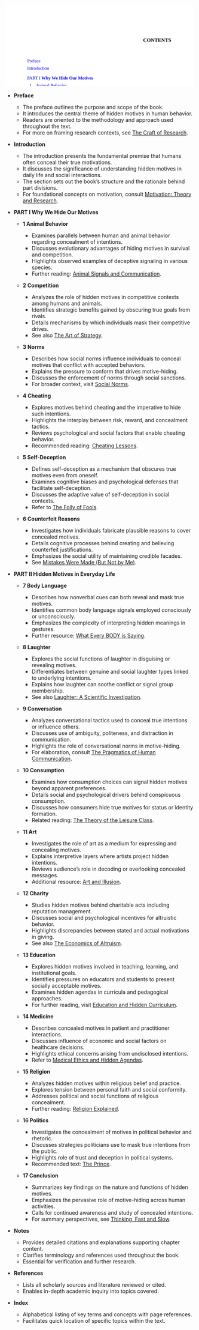 ![elephant-toc](elephant-toc.best.png)

- **Preface**
  - The preface outlines the purpose and scope of the book.
  - It introduces the central theme of hidden motives in human behavior.
  - Readers are oriented to the methodology and approach used throughout the text.
  - For more on framing research contexts, see [The Craft of Research](https://www.press.uchicago.edu/ucp/books/book/chicago/C/bo3614091.html).

- **Introduction**
  - The introduction presents the fundamental premise that humans often conceal their true motivations.
  - It discusses the significance of understanding hidden motives in daily life and social interactions.
  - The section sets out the book’s structure and the rationale behind part divisions.
  - For foundational concepts on motivation, consult [Motivation: Theory and Research](https://www.psychologytoday.com/us/basics/motivation).

- **PART I Why We Hide Our Motives**
  - **1 Animal Behavior**
    - Examines parallels between human and animal behavior regarding concealment of intentions.
    - Discusses evolutionary advantages of hiding motives in survival and competition.
    - Highlights observed examples of deceptive signaling in various species.
    - Further reading: [Animal Signals and Communication](https://www.nature.com/scitable/knowledge/library/signals-and-communication-in-animals-13258676/).

  - **2 Competition**
    - Analyzes the role of hidden motives in competitive contexts among humans and animals.
    - Identifies strategic benefits gained by obscuring true goals from rivals.
    - Details mechanisms by which individuals mask their competitive drives.
    - See also [The Art of Strategy](https://www.hup.harvard.edu/catalog.php?isbn=9780393062434).

  - **3 Norms**
    - Describes how social norms influence individuals to conceal motives that conflict with accepted behaviors.
    - Explains the pressure to conform that drives motive-hiding.
    - Discusses the enforcement of norms through social sanctions.
    - For broader context, visit [Social Norms](https://www.annualreviews.org/doi/10.1146/annurev.psych.56.091103.070313).

  - **4 Cheating**
    - Explores motives behind cheating and the imperative to hide such intentions.
    - Highlights the interplay between risk, reward, and concealment tactics.
    - Reviews psychological and social factors that enable cheating behavior.
    - Recommended reading: [Cheating Lessons](https://press.princeton.edu/books/hardcover/9780691169738/cheating-lessons).

  - **5 Self-Deception**
    - Defines self-deception as a mechanism that obscures true motives even from oneself.
    - Examines cognitive biases and psychological defenses that facilitate self-deception.
    - Discusses the adaptive value of self-deception in social contexts.
    - Refer to [The Folly of Fools](https://wwnorton.com/books/the-folly-of-fools).

  - **6 Counterfeit Reasons**
    - Investigates how individuals fabricate plausible reasons to cover concealed motives.
    - Details cognitive processes behind creating and believing counterfeit justifications.
    - Emphasizes the social utility of maintaining credible facades.
    - See [Mistakes Were Made (But Not by Me)](https://www.penguinrandomhouse.com/books/18864/mistakes-were-made-but-not-by-me-by-carol-tavris-and-elliot-aronson/).

- **PART II Hidden Motives in Everyday Life**
  - **7 Body Language**
    - Describes how nonverbal cues can both reveal and mask true motives.
    - Identifies common body language signals employed consciously or unconsciously.
    - Emphasizes the complexity of interpreting hidden meanings in gestures.
    - Further resource: [What Every BODY is Saying](https://www.harpercollins.com/products/what-every-body-is-saying-joe-navarro).

  - **8 Laughter**
    - Explores the social functions of laughter in disguising or revealing motives.
    - Differentiates between genuine and social laughter types linked to underlying intentions.
    - Explains how laughter can soothe conflict or signal group membership.
    - See also [Laughter: A Scientific Investigation](https://mitpress.mit.edu/books/laughter).

  - **9 Conversation**
    - Analyzes conversational tactics used to conceal true intentions or influence others.
    - Discusses use of ambiguity, politeness, and distraction in communication.
    - Highlights the role of conversational norms in motive-hiding.
    - For elaboration, consult [The Pragmatics of Human Communication](https://www.penguinrandomhouse.com/books/45329/pragmatics-of-human-communication/).

  - **10 Consumption**
    - Examines how consumption choices can signal hidden motives beyond apparent preferences.
    - Details social and psychological drivers behind conspicuous consumption.
    - Discusses how consumers hide true motives for status or identity formation.
    - Related reading: [The Theory of the Leisure Class](https://press.uchicago.edu/ucp/books/book/chicago/T/bo3601621.html).

  - **11 Art**
    - Investigates the role of art as a medium for expressing and concealing motives.
    - Explains interpretive layers where artists project hidden intentions.
    - Reviews audience’s role in decoding or overlooking concealed messages.
    - Additional resource: [Art and Illusion](https://press.uchicago.edu/ucp/books/book/chicago/A/bo3683150.html).

  - **12 Charity**
    - Studies hidden motives behind charitable acts including reputation management.
    - Discusses social and psychological incentives for altruistic behavior.
    - Highlights discrepancies between stated and actual motivations in giving.
    - See also [The Economics of Altruism](https://www.cambridge.org/core/books/economics-of-altruism/).

  - **13 Education**
    - Explores hidden motives involved in teaching, learning, and institutional goals.
    - Identifies pressures on educators and students to present socially acceptable motives.
    - Examines hidden agendas in curricula and pedagogical approaches.
    - For further reading, visit [Education and Hidden Curriculum](https://www.jstor.org/stable/27711502).

  - **14 Medicine**
    - Describes concealed motives in patient and practitioner interactions.
    - Discusses influence of economic and social factors on healthcare decisions.
    - Highlights ethical concerns arising from undisclosed intentions.
    - Refer to [Medical Ethics and Hidden Agendas](https://www.ncbi.nlm.nih.gov/pmc/articles/PMC/).

  - **15 Religion**
    - Analyzes hidden motives within religious belief and practice.
    - Explores tension between personal faith and social conformity.
    - Addresses political and social functions of religious concealment.
    - Further reading: [Religion Explained](https://www.penguinrandomhouse.com/books/89520/religion-explained-by-daniel-c-dennett/).

  - **16 Politics**
    - Investigates the concealment of motives in political behavior and rhetoric.
    - Discusses strategies politicians use to mask true intentions from the public.
    - Highlights role of trust and deception in political systems.
    - Recommended text: [The Prince](https://www.gutenberg.org/ebooks/1232).

  - **17 Conclusion**
    - Summarizes key findings on the nature and functions of hidden motives.
    - Emphasizes the pervasive role of motive-hiding across human activities.
    - Calls for continued awareness and study of concealed intentions.
    - For summary perspectives, see [Thinking, Fast and Slow](https://www.goodreads.com/book/show/11468377-thinking-fast-and-slow).

- **Notes**
  - Provides detailed citations and explanations supporting chapter content.
  - Clarifies terminology and references used throughout the book.
  - Essential for verification and further research.

- **References**
  - Lists all scholarly sources and literature reviewed or cited.
  - Enables in-depth academic inquiry into topics covered.

- **Index**
  - Alphabetical listing of key terms and concepts with page references.
  - Facilitates quick location of specific topics within the text.
